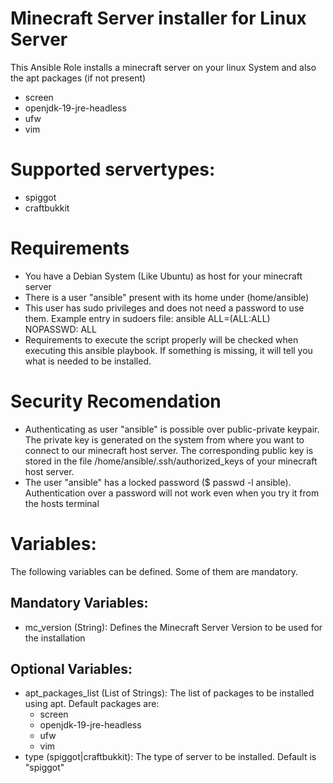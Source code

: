 # Minecraft Server installer for Linux Server
This Ansible Role installs a minecraft server on your linux System and also the apt packages (if not present) 
- screen 
- openjdk-19-jre-headless
- ufw
- vim 

# Supported servertypes:
  - spiggot
  - craftbukkit

# Requirements
- You have a Debian System (Like Ubuntu) as host for your minecraft server
- There is a user "ansible" present with its home under (home/ansible)
- This user has sudo privileges and does not need a password to use them.
  Example entry in sudoers file: ansible ALL=(ALL:ALL) NOPASSWD: ALL
- Requirements to execute the script properly will be checked when executing this ansible playbook.
  If something is missing, it will tell you what is needed to be installed.

# Security Recomendation
- Authenticating as user "ansible" is possible over public-private keypair. The private key is generated on the system from where you want to connect to our minecraft host server.
  The corresponding public key is stored in the file /home/ansible/.ssh/authorized_keys of your minecraft host server.
- The user "ansible" has a locked password ($ passwd -l ansible). Authentication over a password will not work even when you try it from the hosts terminal

# Variables:
The following variables can be defined. Some of them are mandatory.

## Mandatory Variables:
  - mc_version (String): Defines the Minecraft Server Version to be used for the installation

## Optional Variables:
- apt_packages_list (List of Strings): The list of packages to be installed using apt. Default packages are:
  - screen 
  - openjdk-19-jre-headless
  - ufw
  - vim 
- type (spiggot|craftbukkit): The type of server to be installed. Default is "spiggot"


  
